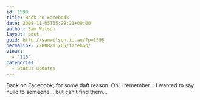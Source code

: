 ```yaml
---
id: 1598
title: Back on Facebook
date: 2008-11-05T15:29:21+00:00
author: Sam Wilson
layout: post
guid: http://samwilson.id.au/?p=1598
permalink: /2008/11/05/faceboo/
views:
  - "115"
categories:
  - Status updates
---
```

Back on Facebook, for some daft reason. Oh, I remember&#8230; I wanted to say hullo to someone&#8230; but can&#8217;t find them&#8230;